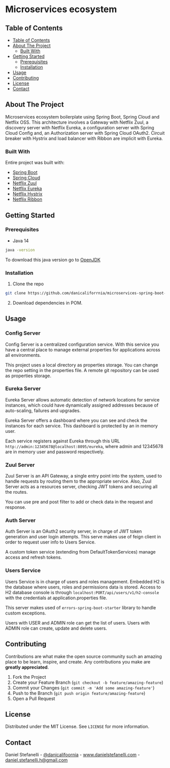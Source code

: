# Microservices ecosystem

<!-- TABLE OF CONTENTS -->
## Table of Contents

- [Table of Contents](#table-of-contents)
- [About The Project](#about-the-project)
  - [Built With](#built-with)
- [Getting Started](#getting-started)
  - [Prerequisites](#prerequisites)
  - [Installation](#installation)
- [Usage](#usage)
- [Contributing](#contributing)
- [License](#license)
- [Contact](#contact)

<!-- ABOUT THE PROJECT -->
## About The Project

Microservices ecosystem boilerplate using Spring Boot, Spring Cloud and Netflix OSS.
This architecture involves a Gateway with Netflix Zuul, a discovery server with Netflix Eureka, a configuration server with Spring Cloud Config
and, an Authorization server with Spring Cloud OAuth2. Circuit breaker with Hystrix and load balancer with Ribbon are implicit with Eureka.

### Built With
Entire project was built with:
* [Spring Boot](https://spring.io/projects/spring-boot)
* [Spring Cloud](https://spring.io/projects/spring-cloud)
* [Netflix Zuul](https://github.com/Netflix/zuul)
* [Netflix Eureka](https://github.com/Netflix/eureka)
* [Netflix Hystrix](https://github.com/Netflix/Hystrix)
* [Netflix Ribbon](https://github.com/Netflix/ribbon)

<!-- GETTING STARTED -->
## Getting Started

### Prerequisites

* Java 14
```sh
java -version
```
To download this java version go to [OpenJDK](https://openjdk.java.net/projects/jdk/14/)

### Installation

1. Clone the repo
```sh
git clone https://github.com/danicaliforrnia/microservices-spring-boot-boilerplate.git
```
2. Download dependencies in POM.

<!-- USAGE EXAMPLES -->
## Usage

### Config Server

Config Server is a centralized configuration service. With this service
you have a central place to manage external properties for applications across all environments.

This project uses a local directory as properties storage. You can change the repo setting
in the properties file. A remote git repository can be used as properties storage.

### Eureka Server

Eureka Server allows automatic detection of network locations for service instances,
which could have dynamically assigned addresses because of auto-scaling, failures and upgrades.

Eureka Server offers a dashboard where you can see and check the instances for each service. This
dashboard is protected by an in memory user.

Each service registers against Eureka through this URL `http://admin:12345678@localhost:8095/eureka`,
where admin and 12345678 are in memory user and password respectively.

### Zuul Server

Zuul Server is an API Gateway, a single entry point into the system, used to handle requests by
routing them to the appropriate service. Also, Zuul Server acts as a resources server, checking JWT tokens and
securing all the routes.

You can use pre and post filter to add or check data in the request and response.

### Auth Server

Auth Server is an OAuth2 security server, in charge of JWT token generation and user login attempts.
This serve makes use of feign client in order to request user info to Users Service.

A custom token service (extending from DefaultTokenServices) manage access and refresh tokens.

### Users Service

Users Service is in charge of users and roles management. Embedded H2 is the database where users, roles and permissions data 
is stored. Access to H2 database console is through `localhost:PORT/api/users/v1/h2-console` with the credentials
at application.properties file.

This server makes used of `errors-spring-boot-starter` library to handle custom exceptions.

Users with USER and ADMIN role can get the list of users. Users with ADMIN role can create, update and
delete users.

<!-- CONTRIBUTING -->
## Contributing

Contributions are what make the open source community such an amazing place to be learn, inspire, and create. Any contributions you make are **greatly appreciated**.

1. Fork the Project
2. Create your Feature Branch (`git checkout -b feature/amazing-feature`)
3. Commit your Changes (`git commit -m 'Add some amazing-feature'`)
4. Push to the Branch (`git push origin feature/amazing-feature`)
5. Open a Pull Request

<!-- LICENSE -->
## License

Distributed under the MIT License. See `LICENSE` for more information.

<!-- CONTACT -->
## Contact

Daniel Stefanelli - [@danicalifoornia](https://twitter.com/danicalifoornia) - www.danielstefanelli.com -
daniel.stefanelli.h@gmail.com